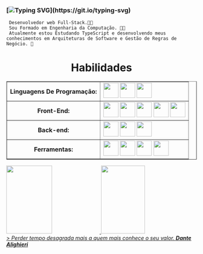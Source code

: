 
### [![Typing SVG](https://readme-typing-svg.demolab.com?font=Fira+Code&pause=1000&center=true&width=435&lines=Ol%C3%A1++eu+sou+Luckas+C%C3%A2ndido%2C;Seja+Bem+Vindo+ao+meu+perfil!)](https://git.io/typing-svg)

     Desenvolvedor web Full-Stack.👨‍💻 
     Sou Formado em Engenharia da Computação. 👨‍🎓
     Atualmente estou Estudando TypeScript e desenvolvendo meus conhecimentos em Arquiteturas de Software e Gestão de Regras de Negócio. 🧠

   <div align="center">
   <h1>Habilidades</h1>
   <table  border="1">   
   <tr> 
       <th>Linguagens De Programação:</th>
       <td>
            <img src="https://cdn.jsdelivr.net/gh/devicons/devicon/icons/javascript/javascript-original.svg" width=40/>
            <img src="https://cdn.jsdelivr.net/gh/devicons/devicon/icons/php/php-original.svg" width=40/>
            <img src="https://cdn.jsdelivr.net/gh/devicons/devicon/icons/python/python-original.svg" width=40/>        
       </td>
   </tr>
    <tr>
       <th>Front-End:</th>
       <td>
          <img src="https://cdn.jsdelivr.net/gh/devicons/devicon/icons/react/react-original.svg" width=40/>
          <img src="https://cdn.jsdelivr.net/gh/devicons/devicon/icons/html5/html5-original-wordmark.svg" width=40/>
          <img src="https://cdn.jsdelivr.net/gh/devicons/devicon/icons/css3/css3-original.svg" width=40/>
          <img src="https://cdn.jsdelivr.net/gh/devicons/devicon/icons/jquery/jquery-original-wordmark.svg" width=40/>   
          <img src="https://cdn.jsdelivr.net/gh/devicons/devicon/icons/bootstrap/bootstrap-original.svg" width=40/>
       </td>
   </tr>
    <tr>
       <th>Back-end:</th>
       <td>
         <img src="https://cdn.jsdelivr.net/gh/devicons/devicon/icons/nodejs/nodejs-original-wordmark.svg" width=40/>
         <img src="https://cdn.jsdelivr.net/gh/devicons/devicon/icons/laravel/laravel-plain.svg" width=40/>
            <img src="https://cdn.jsdelivr.net/gh/devicons/devicon/icons/express/express-original.svg" width=40/>
       </td>
   </tr>
   <tr>
       <th>Ferramentas:</th>
       <td>
         <img src="https://cdn.jsdelivr.net/gh/devicons/devicon/icons/vscode/vscode-original.svg" width=40/>
         <img src="https://cdn.jsdelivr.net/gh/devicons/devicon/icons/linux/linux-original.svg" width=40/>
         <img src="https://cdn.jsdelivr.net/gh/devicons/devicon/icons/windows8/windows8-original.svg" width=40/>
         <img src="https://cdn.jsdelivr.net/gh/devicons/devicon/icons/git/git-original.svg" width=40/>      
       </td>
   </tr>
   </table>
   </div>
   <div >
    <a href="https://github.com/luckascandido">
     <img width="49%" height="180em" src="https://github-readme-stats.vercel.app/api/top-langs/?username=luckascandido&layout=compact&langs_count=7&theme=dracula"/>
    <img width="48%"  height="180em" src="https://github-readme-stats.vercel.app/api?username=luckascandido&show_icons=true&theme=dracula&include_all_commits=true&count_private=true"/>
   </div>
   <div>
    > <i> Perder tempo desagrada mais a quem mais conhece o seu valor. </i> <cite><strong>Dante Alighieri</strong></cite>
   </div>
   

